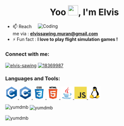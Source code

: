 
<h1 align="center">Yoo <img src="https://emojis.slackmojis.com/emojis/images/1643514770/7808/party-blob.gif" width="32" height="32"/>, I'm Elvis</h1>
<img align="right" alt="Coding" width="400" src="https://64.media.tumblr.com/e2e4d66f9b38602d500fa992267bfb9f/tumblr_p0crtocc781w4t58uo1_540.gifv">

- 📫 Reach me via : **elvissawing.muran@gmail.com**
- ⚡ Fun fact : **I love to play flight simulation games !**

<h3 align="left">Connect with me:</h3>
<p align="left">
<a href="https://linkedin.com/in/elvis-sawing" target="blank"><img align="center" src="https://raw.githubusercontent.com/rahuldkjain/github-profile-readme-generator/master/src/images/icons/Social/linked-in-alt.svg" alt="elvis-sawing" height="30" width="40" /></a>
<a href="https://stackoverflow.com/users/18369987" target="blank"><img align="center" src="https://raw.githubusercontent.com/rahuldkjain/github-profile-readme-generator/master/src/images/icons/Social/stack-overflow.svg" alt="18369987" height="30" width="40" /></a>
</p>

<h3 align="left">Languages and Tools:</h3>
<p align="left"> <a href="https://www.cprogramming.com/" target="_blank" rel="noreferrer"> <img src="https://raw.githubusercontent.com/devicons/devicon/master/icons/c/c-original.svg" alt="c" width="40" height="40"/> </a> <a href="https://www.w3schools.com/cpp/" target="_blank" rel="noreferrer"> <img src="https://raw.githubusercontent.com/devicons/devicon/master/icons/cplusplus/cplusplus-original.svg" alt="cplusplus" width="40" height="40"/> </a> <a href="https://www.w3schools.com/css/" target="_blank" rel="noreferrer"> <img src="https://raw.githubusercontent.com/devicons/devicon/master/icons/css3/css3-original-wordmark.svg" alt="css3" width="40" height="40"/> </a> <a href="https://www.w3.org/html/" target="_blank" rel="noreferrer"> <img src="https://raw.githubusercontent.com/devicons/devicon/master/icons/html5/html5-original-wordmark.svg" alt="html5" width="40" height="40"/> </a> <a href="https://www.java.com" target="_blank" rel="noreferrer"> <img src="https://raw.githubusercontent.com/devicons/devicon/master/icons/java/java-original.svg" alt="java" width="40" height="40"/> </a> <a href="https://developer.mozilla.org/en-US/docs/Web/JavaScript" target="_blank" rel="noreferrer"> <img src="https://raw.githubusercontent.com/devicons/devicon/master/icons/javascript/javascript-original.svg" alt="javascript" width="40" height="40"/> </a> <a href="https://www.linux.org/" target="_blank" rel="noreferrer"> <img src="https://raw.githubusercontent.com/devicons/devicon/master/icons/linux/linux-original.svg" alt="linux" width="40" height="40"/> </a> </p>

<p><img align="left" src="https://github-readme-stats.vercel.app/api/top-langs?username=yumdmb&show_icons=true&theme=dark&locale=en&layout=compact" alt="yumdmb" /></p>

<p>&nbsp;<img align="center" src="https://github-readme-stats.vercel.app/api?username=yumdmb&show_icons=true&theme=dark&locale=en" alt="yumdmb" /></p>

<p><img align="center" src="https://github-readme-streak-stats.herokuapp.com/?user=yumdmb&theme=dark" alt="yumdmb" /></p>


